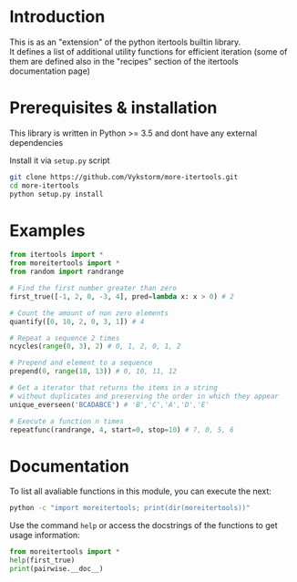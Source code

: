 
# Introduction

This is as an "extension" of the python itertools builtin library. <br/>
It defines a list of additional utility functions for efficient iteration (some of them are defined also in the "recipes" section of the itertools documentation page)

# Prerequisites & installation

This library is written in Python >= 3.5 and dont have any external dependencies

Install it via ```setup.py``` script

```bash
git clone https://github.com/Vykstorm/more-itertools.git
cd more-itertools
python setup.py install
```

# Examples

```python
from itertools import *
from moreitertools import *
from random import randrange

# Find the first number greater than zero
first_true([-1, 2, 0, -3, 4], pred=lambda x: x > 0) # 2

# Count the amount of non zero elements
quantify([0, 10, 2, 0, 3, 1]) # 4

# Repeat a sequence 2 times
ncycles(range(0, 3), 2) # 0, 1, 2, 0, 1, 2

# Prepend and element to a sequence
prepend(0, range(10, 13)) # 0, 10, 11, 12

# Get a iterator that returns the items in a string
# without duplicates and preserving the order in which they appear
unique_everseen('BCADABCE') # 'B','C','A','D','E'

# Execute a function n times
repeatfunc(randrange, 4, start=0, stop=10) # 7, 0, 5, 6

```


# Documentation

To list all avaliable functions in this module, you can
execute the next:
```bash
python -c "import moreitertools; print(dir(moreitertools))"
```

Use the command ```help``` or access the docstrings of the functions to get usage information:

```python
from moreitertools import *
help(first_true)
print(pairwise.__doc__)
```
